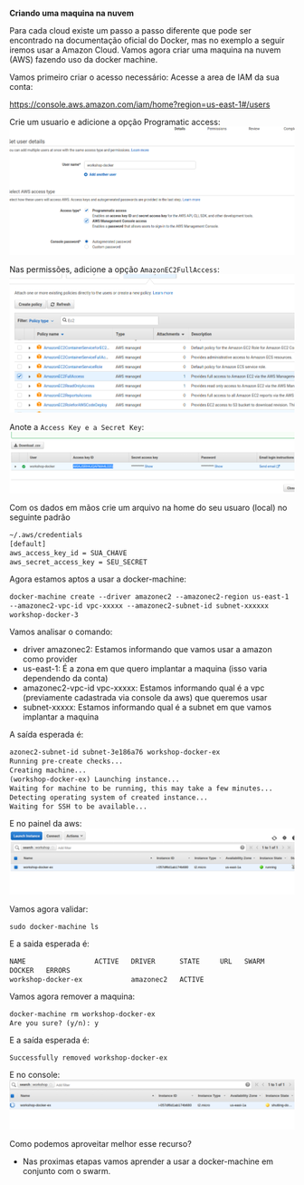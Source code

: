 __Criando uma maquina na nuvem__

Para cada cloud existe um passo a passo diferente que pode ser encontrado na documentação oficial do Docker, mas no exemplo a seguir iremos usar a Amazon Cloud.
Vamos agora criar uma maquina na nuvem (AWS) fazendo uso da docker machine.

Vamos primeiro criar o acesso necessário:
Acesse a area de IAM da sua conta:

https://console.aws.amazon.com/iam/home?region=us-east-1#/users

Crie um usuario e adicione a opção Programatic access:
![AWS User](aws_iam.png)

Nas permissões, adicione a opção `AmazonEC2FullAccess`:
![AWS Ec2 Full](aws_ec2_full.png)

Anote a `Access Key e a Secret Key`:
![Aws Access Key](aws_access.png)

Com os dados em mãos crie um arquivo na home do seu usuaro (local) no seguinte padrão
```
~/.aws/credentials
[default]
aws_access_key_id = SUA_CHAVE
aws_secret_access_key = SEU_SECRET
```

Agora estamos aptos a usar a docker-machine:
```
docker-machine create --driver amazonec2 --amazonec2-region us-east-1 --amazonec2-vpc-id vpc-xxxxx --amazonec2-subnet-id subnet-xxxxxx workshop-docker-3
```
Vamos analisar o comando:
  - driver amazonec2: Estamos informando que vamos usar a amazon como provider
  - us-east-1: É a zona em que quero implantar a maquina (isso varia dependendo da conta)
  - amazonec2-vpc-id vpc-xxxxx: Estamos informando qual é a vpc (previamente cadastrada via console da aws) que queremos usar
  - subnet-xxxxx: Estamos informando qual é a subnet em que vamos implantar a maquina

A saída esperada é:
```
azonec2-subnet-id subnet-3e186a76 workshop-docker-ex
Running pre-create checks...
Creating machine...
(workshop-docker-ex) Launching instance...
Waiting for machine to be running, this may take a few minutes...
Detecting operating system of created instance...
Waiting for SSH to be available...
```
E no painel da aws:
![Ec2 new machine](ec2_console.png)

Vamos agora validar:
```
sudo docker-machine ls
```
E a saida esperada é:
```
NAME                 ACTIVE   DRIVER      STATE     URL   SWARM   DOCKER   ERRORS
workshop-docker-ex            amazonec2   ACTIVE                          
```
Vamos agora remover a maquina:
```
docker-machine rm workshop-docker-ex
Are you sure? (y/n): y
```
E a saída esperada é:
```
Successfully removed workshop-docker-ex
```
E no console:
![Ec2 shutdown](aws_ec2_down.png)

Como podemos aproveitar melhor esse recurso?
 - Nas proximas etapas vamos aprender a usar a docker-machine em conjunto com o swarm.





